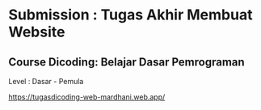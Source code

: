 # Submission : Tugas Akhir Membuat Website 

## Course Dicoding: Belajar Dasar Pemrograman
Level : Dasar - Pemula

https://tugasdicoding-web-mardhani.web.app/
